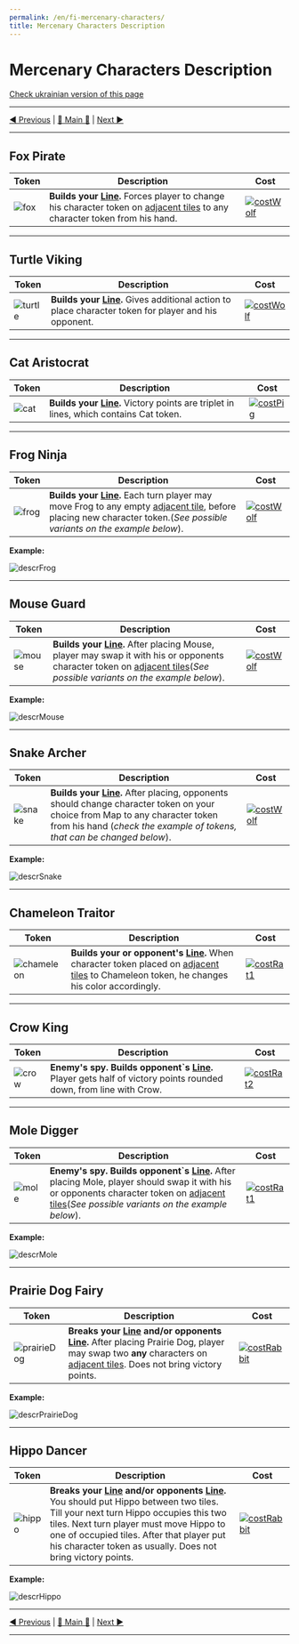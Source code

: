 ```yaml
---
permalink: /en/fi-mercenary-characters/
title: Mercenary Characters Description
---
```


# Mercenary Characters Description

[Check ukrainian version of this page](../ua/MercenaryCharactersDescription.md)

***

[◄ Previous](BasicCharactersDescription.md) | [🚪 Main 🚪](IndexPage.md) | [Next ►](WeatherCards.md)

***

## Fox Pirate

|Token|Description|Cost|
|-|-|-|
|![fox]|**Builds your [Line][line].** Forces player to change his character token on [adjacent tiles][adjacentTile] to any character token from his hand.|[![costWolf]](BasicCharactersDescription.md#wolf-warrior)|

***

## Turtle Viking

|Token|Description|Cost|
|-|-|-|
|![turtle]|**Builds your [Line][line].** Gives additional action to place character token for player and his opponent.|[![costWolf]](BasicCharactersDescription.md#wolf-warrior)|

***

## Cat Aristocrat

|Token|Description|Cost|
|-|-|-|
|![cat]|**Builds your [Line][line].** Victory points are triplet in lines, which contains Cat token.|[![costPig]](BasicCharactersDescription.md#pig-trader)|

***

## Frog Ninja

|Token|Description|Cost|
|-|-|-|
|![frog]|**Builds your [Line][line].** Each turn player may move Frog to any empty [adjacent tile][adjacentTile], before placing new character token.(*See possible variants on the example below*).|[![costWolf]](BasicCharactersDescription.md#wolf-warrior)|

**Example:**

![descrFrog]

***

## Mouse Guard

|Token|Description|Cost|
|-|-|-|
|![mouse]|**Builds your [Line][line].** After placing Mouse, player may swap it with his or opponents character token on [adjacent tiles][adjacentTile](*See possible variants on the example below*).|[![costWolf]](BasicCharactersDescription.md#wolf-warrior)|

**Example:**

![descrMouse]

***

## Snake Archer

|Token|Description|Cost|
|-|-|-|
|![snake]|**Builds your [Line][line].**  After placing, opponents should change character token on your choice from Map to any character token from his hand (*check the example of tokens, that can be changed below*).|[![costWolf]](BasicCharactersDescription.md#wolf-warrior)|

**Example:**

![descrSnake]

***

## Chameleon Traitor

|Token|Description|Cost|
|-|-|-|
|![chameleon]|**Builds your or opponent's [Line][line].**  When character token placed on [adjacent tiles][adjacentTile] to Chameleon token, he changes his color accordingly.|[![costRat1]](BasicCharactersDescription.md#rat-spy)|

***

## Crow King

|Token|Description|Cost|
|-|-|-|
|![crow]|**Enemy's spy. Builds opponent`s [Line][line].** Player gets half of victory points rounded down, from line with Crow.|[![costRat2]](BasicCharactersDescription.md#rat-spy)|

***

## Mole Digger

|Token|Description|Cost|
|-|-|-|
|![mole]|**Enemy's spy. Builds opponent`s [Line][line].** After placing Mole, player should swap it with his or opponents character token on [adjacent tiles][adjacentTile](*See possible variants on the example below*).|[![costRat1]](BasicCharactersDescription.md#rat-spy)|

**Example:**

![descrMole]

***

## Prairie Dog Fairy

|Token|Description|Cost|
|-|-|-|
|![prairieDog]|**Breaks your [Line][line] and/or opponents [Line][line].** After placing Prairie Dog, player may swap two **any** characters on [adjacent tiles][adjacentTile]. Does not bring victory points.|[![costRabbit]](BasicCharactersDescription.md#rabbit-princess)|

**Example:**

![descrPrairieDog]

***

## Hippo Dancer

|Token|Description|Cost|
|-|-|-|
|![hippo]|**Breaks your [Line][line] and/or opponents [Line][line].** You should put Hippo between two tiles. Till your next turn Hippo occupies this two tiles. Next turn player must move Hippo to one of occupied tiles. After that player put his character token as usually. Does not bring victory points.|[![costRabbit]](BasicCharactersDescription.md#rabbit-princess)|

**Example:**

![descrHippo]

***

[◄ Previous](BasicCharactersDescription.md) | [🚪 Main 🚪](IndexPage.md) | [Next ►](WeatherCards.md)

***

<!--Image links ref-->

[fox]: ../../resources/img/mc1.jpg
[turtle]: ../../resources/img/mc2.jpg
[cat]: ../../resources/img/mc3.jpg
[frog]: ../../resources/img/mc4.jpg
[mouse]: ../../resources/img/mc5.jpg
[snake]: ../../resources/img/mc6.jpg
[chameleon]: ../../resources/img/mc7.jpg
[crow]: ../../resources/img/mc8.jpg
[mole]: ../../resources/img/mc9.jpg
[prairieDog]: ../../resources/img/mc10.jpg
[hippo]: ../../resources/img/mc11.jpg

[costWolf]: ../../resources/img/cost1.jpg
[costPig]: ../../resources/img/cost2.jpg
[costRat1]: ../../resources/img/cost3.jpg
[costRat2]: ../../resources/img/cost4.jpg
[costRabbit]: ../../resources/img/cost5.jpg

[descrFrog]: ../../resources/img/descr1.jpg
[descrMouse]: ../../resources/img/descr2.jpg
[descrSnake]: ../../resources/img/descr3.jpg
[descrMole]: ../../resources/img/descr4.jpg
[descrPrairieDog]: ../../resources/img/descr5.jpg
[descrHippo]: ../../resources/img/descr6.jpg

<!--Web links ref-->

[line]: ComponentsAndTerminologyPage.md#the-line
[adjacentTile]: ComponentsAndTerminologyPage.md#adjacent-tiles